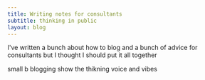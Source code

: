 ```yaml
---
title: Writing notes for consultants
subtitle: thinking in public
layout: blog
---
```


I've written a bunch about how to blog and a bunch of advice for consultants but I thought I should put it all together

small b blogging
show the thikning
voice and vibes


